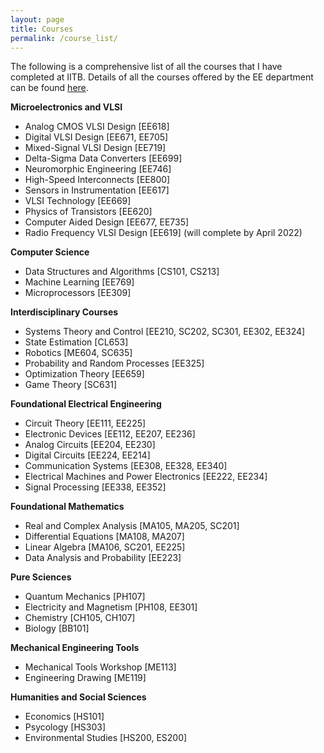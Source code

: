 ```yaml
---
layout: page
title: Courses
permalink: /course_list/
---
```


The following is a comprehensive list of all the courses that I have completed at IITB. Details of all the courses offered by the EE department can be found [here](https://www.ee.iitb.ac.in/web/academics/courses).

**Microelectronics and VLSI**

- Analog CMOS VLSI Design [EE618]
- Digital VLSI Design [EE671, EE705]
- Mixed-Signal VLSI Design [EE719]
- Delta-Sigma Data Converters [EE699]
- Neuromorphic Engineering [EE746]
- High-Speed Interconnects [EE800]
- Sensors in Instrumentation [EE617]
- VLSI Technology [EE669]
- Physics of Transistors [EE620]
- Computer Aided Design [EE677, EE735]
- Radio Frequency VLSI Design [EE619] (will complete by April 2022)

**Computer Science**

- Data Structures and Algorithms [CS101, CS213]
- Machine Learning [EE769]
- Microprocessors [EE309]

**Interdisciplinary Courses**

- Systems Theory and Control [EE210, SC202, SC301, EE302, EE324]
- State Estimation [CL653]
- Robotics [ME604, SC635]
- Probability and Random Processes [EE325]
- Optimization Theory [EE659]
- Game Theory [SC631]

**Foundational Electrical Engineering**

- Circuit Theory [EE111, EE225]
- Electronic Devices [EE112, EE207, EE236]
- Analog Circuits [EE204, EE230]
- Digital Circuits [EE224, EE214]
- Communication Systems [EE308, EE328, EE340]
- Electrical Machines and Power Electronics [EE222, EE234]
- Signal Processing [EE338, EE352]

**Foundational Mathematics**

- Real and Complex Analysis [MA105, MA205, SC201]
- Differential Equations [MA108, MA207]
- Linear Algebra [MA106, SC201, EE225]
- Data Analysis and Probability [EE223]

**Pure Sciences**

- Quantum Mechanics [PH107]
- Electricity and Magnetism [PH108, EE301]
- Chemistry [CH105, CH107]
- Biology [BB101]

**Mechanical Engineering Tools**

- Mechanical Tools Workshop [ME113]
- Engineering Drawing [ME119]

**Humanities and Social Sciences**

- Economics [HS101]
- Psycology [HS303]
- Environmental Studies [HS200, ES200]




